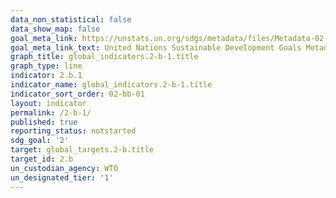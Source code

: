 ```yaml
---
data_non_statistical: false
data_show_map: false
goal_meta_link: https://unstats.un.org/sdgs/metadata/files/Metadata-02-0B-01.pdf
goal_meta_link_text: United Nations Sustainable Development Goals Metadata (pdf 232kB)
graph_title: global_indicators.2-b-1.title
graph_type: line
indicator: 2.b.1
indicator_name: global_indicators.2-b-1.title
indicator_sort_order: 02-bb-01
layout: indicator
permalink: /2-b-1/
published: true
reporting_status: notstarted
sdg_goal: '2'
target: global_targets.2-b.title
target_id: 2.b
un_custodian_agency: WTO
un_designated_tier: '1'
---
```

